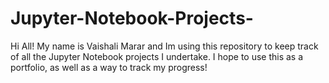 # Jupyter-Notebook-Projects-
Hi All! My name is Vaishali Marar and Im using this repository to keep track of all the Jupyter Notebook projects I undertake. 
I hope to use this as a portfolio, as well as a way to track my progress! 
